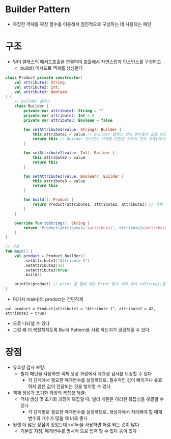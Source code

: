 # Builder Pattern

- 복잡한 객체를 확장 함수를 이용해서 점진적으로 구성하는 데 사용되는 패턴

# 구조

- 빌더 클래스의 메서드호출을 연결하여 호출해서 자연스럽게 인스턴스를 구성하고
  - build() 메서드로 객체를 생성한다

```kt
class Product private constructor(
    val attribute1: String,
    val attribute2: Int,
    val attribute3: Boolean
) {
    // Builder 클래스
    class Builder {
        private var attribute1: String = ""
        private var attribute2: Int = 0
        private var attribute3: Boolean = false

        fun setAttribute1(value: String): Builder {
            this.attribute1 = value // Builder 클래스 안의 변수들의 값을 변경 한다 
            return this // Builder 인스턴스 자체를 반환함 으로서 연속 호출(메서드 체이닝을 가능하게 한다)
        }

        fun setAttribute2(value: Int): Builder {
            this.attribute2 = value
            return this
        }

        fun setAttribute3(value: Boolean): Builder {
            this.attribute3 = value
            return this
        }

        fun build(): Product {
            return Product(attribute1, attribute2, attribute3) // 객체 생성 (Build)
        }
    }

    override fun toString(): String {
        return "Product(attribute1='$attribute1', attribute2=$attribute2, attribute3=$attribute3)"
    }
}

// 사용
fun main() {
    val product = Product.Builder()
        .setAttribute1("Attribute 1")
        .setAttribute2(42)
        .setAttribute3(true)
        .build()

    println(product) // print 를 할때 에는 Print 함수 내부 에서 toString()을 호출 하고 출력 한다
}
```

- 여기서 main()의 product는 간단하게

```
val product = Product(attribute1 = "Attribute 1", attribute2 = 42, attribute3 = true)
```

- 으로 나타낼 수 있다
- 그럼 왜 더 복잡해지도록 Build Pattern을 사용 하는지가 궁금해질 수 있다

# 장점

- 유효성 검사 보장:
  - 빌더 패턴을 사용하면 객체 생성 과정에서 유효성 검사를 보장할 수 있다
    - 각 단계에서 필요한 매개변수를 설정하므로, 필수적인 값이 빠지거나 유효하지 않은 값이 전달되는 것을 방지할 수 있다
- 객체 생성과 초기화 과정의 복잡성 해결:
  - 객체 생성 및 초기화 과정이 복잡할 때, 빌더 패턴은 이러한 복잡성을 해결할 수 있다
    - 각 단계별로 필요한 매개변수를 설정하므로, 생성자에서 처리해야 할 매개변수의 개수가 많을 때 더욱 좋다
- 원랜 더 많은 장점이 있었는데 kotlin을 사용하면 해결 되는 것이 많다
  - 기본값 지정, 매개변수를 명시적 으로 입력 할 수 있다 등이 있다